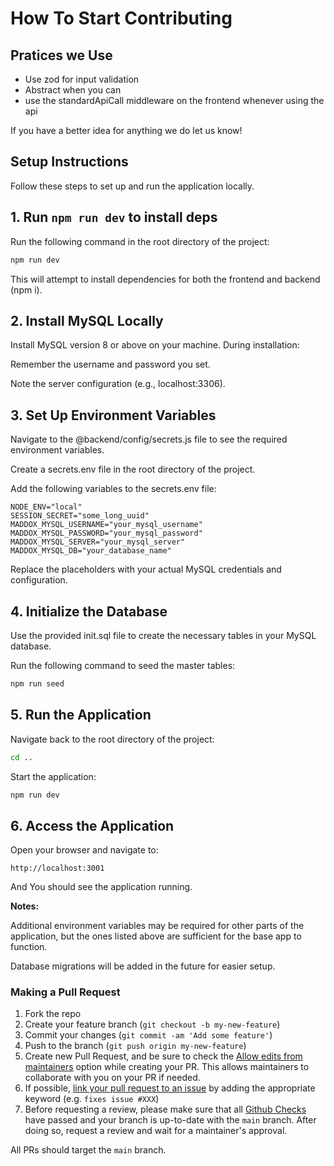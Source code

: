 # How To Start Contributing

## Pratices we Use

- Use zod for input validation
- Abstract when you can
- use the standardApiCall middleware on the frontend whenever using the api

If you have a better idea for anything we do let us know!

## Setup Instructions

Follow these steps to set up and run the application locally.

## 1. Run `npm run dev` to install deps

Run the following command in the root directory of the project:

```bash
npm run dev
```

This will attempt to install dependencies for both the frontend and backend (npm i).

## 2. Install MySQL Locally

Install MySQL version 8 or above on your machine. During installation:

Remember the username and password you set.

Note the server configuration (e.g., localhost:3306).

## 3. Set Up Environment Variables

Navigate to the @backend/config/secrets.js file to see the required environment variables.

Create a secrets.env file in the root directory of the project.

Add the following variables to the secrets.env file:

```env
NODE_ENV="local"
SESSION_SECRET="some_long_uuid"
MADDOX_MYSQL_USERNAME="your_mysql_username"
MADDOX_MYSQL_PASSWORD="your_mysql_password"
MADDOX_MYSQL_SERVER="your_mysql_server"
MADDOX_MYSQL_DB="your_database_name"
```

Replace the placeholders with your actual MySQL credentials and configuration.

## 4. Initialize the Database

Use the provided init.sql file to create the necessary tables in your MySQL database.

Run the following command to seed the master tables:

```bash
npm run seed
```

## 5. Run the Application

Navigate back to the root directory of the project:

```bash
cd ..
```

Start the application:

```bash
npm run dev
```

## 6. Access the Application

Open your browser and navigate to:

```
http://localhost:3001
```

And You should see the application running.

**Notes:**

Additional environment variables may be required for other parts of the application, but the ones listed above are sufficient for the base app to function.

Database migrations will be added in the future for easier setup.

### Making a Pull Request

1. Fork the repo
2. Create your feature branch (`git checkout -b my-new-feature`)
3. Commit your changes (`git commit -am 'Add some feature'`)
4. Push to the branch (`git push origin my-new-feature`)
5. Create new Pull Request, and be sure to check the [Allow edits from maintainers](https://docs.github.com/en/pull-requests/collaborating-with-pull-requests/working-with-forks/allowing-changes-to-a-pull-request-branch-created-from-a-fork) option while creating your PR. This allows maintainers to collaborate with you on your PR if needed.
6. If possible, [link your pull request to an issue](https://docs.github.com/en/issues/tracking-your-work-with-issues/linking-a-pull-request-to-an-issue#linking-a-pull-request-to-an-issue-using-a-keyword) by adding the appropriate keyword (e.g. `fixes issue #XXX`)
7. Before requesting a review, please make sure that all [Github Checks](https://docs.github.com/en/rest/checks?apiVersion=2022-11-28) have passed and your branch is up-to-date with the `main` branch. After doing so, request a review and wait for a maintainer's approval.

All PRs should target the `main` branch.
